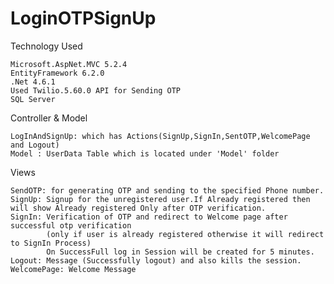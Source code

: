 # LoginOTPSignUp

Technology Used

    Microsoft.AspNet.MVC 5.2.4
    EntityFramework 6.2.0
    .Net 4.6.1
    Used Twilio.5.60.0 API for Sending OTP 
    SQL Server
    
Controller & Model

    LogInAndSignUp: which has Actions(SignUp,SignIn,SentOTP,WelcomePage and Logout)
    Model : UserData Table which is located under 'Model' folder 
    
Views

    SendOTP: for generating OTP and sending to the specified Phone number.
    SignUp: Signup for the unregistered user.If Already registered then will show Already registered Only after OTP verification.
    SignIn: Verification of OTP and redirect to Welcome page after successful otp verification 
            (only if user is already registered otherwise it will redirect to SignIn Process)
            On SuccessFull log in Session will be created for 5 minutes.
    Logout: Message (Successfully logout) and also kills the session.
    WelcomePage: Welcome Message
